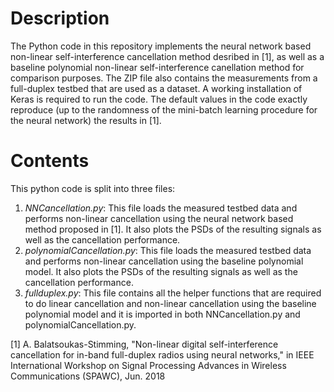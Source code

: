 # Description

The Python code in this repository implements the neural network based non-linear self-interference cancellation method desribed in [1], as well as a baseline polynomial non-linear self-interference canellation method for comparison purposes. The ZIP file also contains the measurements from a full-duplex testbed that are used as a dataset. A working installation of Keras is required to run the code. The default values in the code exactly reproduce (up to the randomness of the mini-batch learning procedure for the neural network) the results in [1].

# Contents

This python code is split into three files:

1. _NNCancellation.py_: This file loads the measured testbed data and performs non-linear cancellation using the neural network based method proposed in [1]. It also plots the PSDs of the resulting signals as well as the cancellation performance.
2. _polynomialCancellation.py_: This file loads the measured testbed data and performs non-linear cancellation using the baseline polynomial model. It also plots the PSDs of the resulting signals as well as the cancellation performance.
3. _fullduplex.py_: This file contains all the helper functions that are required to do linear cancellation and non-linear cancellation using the baseline polynomial model and it is imported in both NNCancellation.py and polynomialCancellation.py.

[1] A. Balatsoukas-Stimming, "Non-linear digital self-interference cancellation for in-band full-duplex radios using neural networks," in IEEE International Workshop on Signal Processing Advances in Wireless Communications (SPAWC), Jun. 2018
